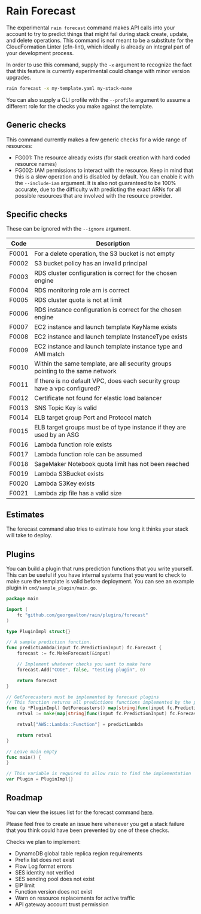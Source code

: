 # Rain Forecast

The experimental `rain forecast` command makes API calls into your account to
try to predict things that might fail during stack create, update, and delete
operations. This command is not meant to be a substitute for the CloudFormation
Linter (cfn-lint), which ideally is already an integral part of your
development process.

In order to use this command, supply the `-x` argument to recognize the fact
that this feature is currently experimental could change with minor version
upgrades.

```sh 
rain forecast -x my-template.yaml my-stack-name 
```

You can also supply a CLI profile with the `--profile` argument to assume a
different role for the checks you make against the template.

## Generic checks

This command currently makes a few generic checks for a wide range of
resources:

- FG001: The resource already exists (for stack creation with hard coded resource
  names)
- FG002: IAM permissions to interact with the resource. Keep in mind that this is a
  slow operation and is disabled by default. You can enable it with the `--include-iam` argument. It is
  also not guaranteed to be 100% accurate, due to the difficulty with
  predicting the exact ARNs for all possible resources that are involved with
  the resource provider.

## Specific checks

These can be ignored with the `--ignore` argument.

| Code  | Description                                                                    |                                      
|-------|--------------------------------------------------------------------------------|
| F0001 | For a delete operation, the S3 bucket is not empty                             |
| F0002 | S3 bucket policy has an invalid principal                                      |
| F0003 | RDS cluster configuration is correct for the chosen engine                     |
| F0004 | RDS monitoring role arn is correct                                             |
| F0005 | RDS cluster quota is not at limit                                              |
| F0006 | RDS instance configuration is correct for the chosen engine                    |
| F0007 | EC2 instance and launch template KeyName exists                                |
| F0008 | EC2 instance and launch template InstanceType exists                           |
| F0009 | EC2 instance and launch template instance type and AMI match                   |
| F0010 | Within the same template, are all security groups pointing to the same network |
| F0011 | If there is no default VPC, does each security group have a vpc configured?    |
| F0012 | Certificate not found for elastic load balancer                                |
| F0013 | SNS Topic Key is valid                                                         |
| F0014 | ELB target group Port and Protocol match                                       |
| F0015 | ELB target groups must be of type instance if they are used by an ASG          |
| F0016 | Lambda function role exists                                                    |
| F0017 | Lambda function role can be assumed                                            |
| F0018 | SageMaker Notebook quota limit has not been reached                            |
| F0019 | Lambda S3Bucket exists                                                         |
| F0020 | Lambda S3Key exists                                                            |
| F0021 | Lambda zip file has a valid size                                               |

## Estimates

The forecast command also tries to estimate how long it thinks your stack will
take to deploy.

## Plugins

You can build a plugin that runs prediction functions that you write yourself.
This can be useful if you have internal systems that you want to check to make 
sure the template is valid before deployment. You can see an example plugin in 
`cmd/sample_plugin/main.go`.

```go
package main

import (
	fc "github.com/georgealton/rain/plugins/forecast"
)

type PluginImpl struct{}

// A sample prediction function.
func predictLambda(input fc.PredictionInput) fc.Forecast {
	forecast := fc.MakeForecast(&input)

	// Implement whatever checks you want to make here
	forecast.Add("CODE", false, "testing plugin", 0)

	return forecast
}

// GetForecasters must be implemented by forecast plugins
// This function returns all predictions functions implemented by the plugin
func (p *PluginImpl) GetForecasters() map[string]func(input fc.PredictionInput) fc.Forecast {
	retval := make(map[string]func(input fc.PredictionInput) fc.Forecast)

	retval["AWS::Lambda::Function"] = predictLambda

	return retval
}

// Leave main empty
func main() {
}

// This variable is required to allow rain to find the implementation
var Plugin = PluginImpl{}

```

## Roadmap

You can view the issues list for the forecast command
[here](https://github.com/georgealton/rain/issues?q=is%3Aopen+is%3Aissue+label%3Aforecast).

Please feel free to create an issue here whenever you get a stack failure that
you think could have been prevented by one of these checks.

Checks we plan to implement:

- DynamoDB global table replica region requirements
- Prefix list does not exist
- Flow Log format errors
- SES identity not verified
- SES sending pool does not exist
- EIP limit
- Function version does not exist
- Warn on resource replacements for active traffic
- API gateway account trust permission




